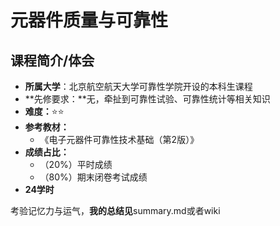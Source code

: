 # 元器件质量与可靠性

## 课程简介/体会

+ **所属大学**：北京航空航天大学可靠性学院开设的本科生课程
+ **先修要求：**无，牵扯到可靠性试验、可靠性统计等相关知识
+ **难度：**⭐⭐
+ **参考教材：**
  + 《电子元器件可靠性技术基础（第2版）》
+ **成绩占比：**
  + （20%）平时成绩
  + （80%）期末闭卷考试成绩
+ **24学时**

考验记忆力与运气，**我的总结见**summary.md或者wiki